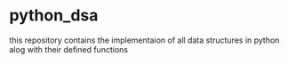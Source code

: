 # python_dsa
this  repository contains the implementaion of all data structures in python alog with their defined functions 

